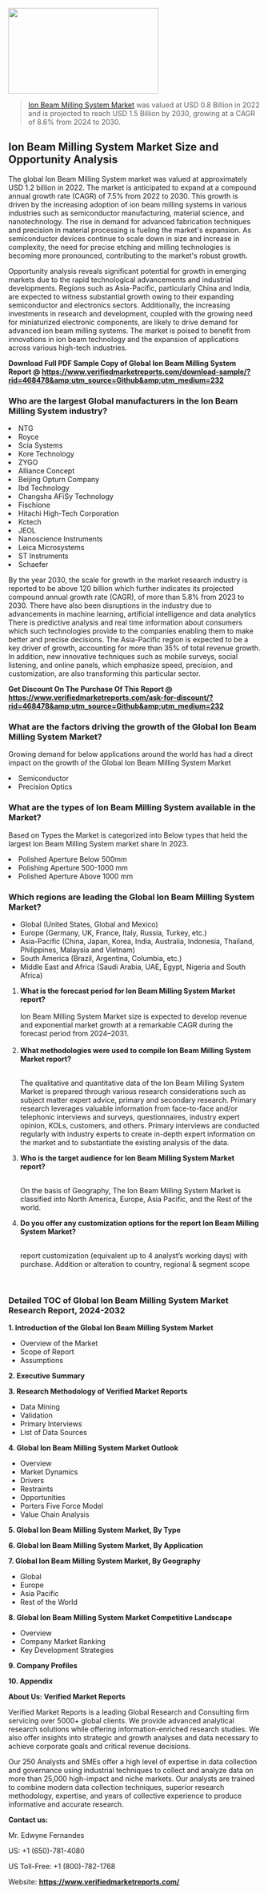 
<img src="https://ffe5etoiles.com/wp-content/uploads/2024/12/MST1-300x171.png" alt="" width="300" height="171" class="alignnone size-medium wp-image-20088" /><blockquote><p><p><a href="https://www.verifiedmarketreports.com/download-sample/?rid=468478&utm_source=Github&utm_medium=232" target="_blank">Ion Beam Milling System Market</a> was valued at USD 0.8 Billion in 2022 and is projected to reach USD 1.5 Billion by 2030, growing at a CAGR of 8.6% from 2024 to 2030.</p></blockquote><p><h2>Ion Beam Milling System Market Size and Opportunity Analysis</h2><p>The global Ion Beam Milling System market was valued at approximately USD 1.2 billion in 2022. The market is anticipated to expand at a compound annual growth rate (CAGR) of 7.5% from 2022 to 2030. This growth is driven by the increasing adoption of ion beam milling systems in various industries such as semiconductor manufacturing, material science, and nanotechnology. The rise in demand for advanced fabrication techniques and precision in material processing is fueling the market's expansion. As semiconductor devices continue to scale down in size and increase in complexity, the need for precise etching and milling technologies is becoming more pronounced, contributing to the market's robust growth.</p><p>Opportunity analysis reveals significant potential for growth in emerging markets due to the rapid technological advancements and industrial developments. Regions such as Asia-Pacific, particularly China and India, are expected to witness substantial growth owing to their expanding semiconductor and electronics sectors. Additionally, the increasing investments in research and development, coupled with the growing need for miniaturized electronic components, are likely to drive demand for advanced ion beam milling systems. The market is poised to benefit from innovations in ion beam technology and the expansion of applications across various high-tech industries.</p></p><p class=""><strong>Download Full PDF Sample Copy of Global Ion Beam Milling System Report @ <a href="https://www.verifiedmarketreports.com/download-sample/?rid=468478&amp;utm_source=Github&amp;utm_medium=232" target="_blank">https://www.verifiedmarketreports.com/download-sample/?rid=468478&amp;utm_source=Github&amp;utm_medium=232</a></strong></p><h3 id="" class="">Who are the largest Global manufacturers in the Ion Beam Milling System industry?</h3><p><li>NTG</li><li> Royce</li><li> Scia Systems</li><li> Kore Technology</li><li> ZYGO</li><li> Alliance Concept</li><li> Beijing Opturn Company</li><li> Ibd Technology</li><li> Changsha AFiSy Technology</li><li> Fischione</li><li> Hitachi High-Tech Corporation</li><li> Kctech</li><li> JEOL</li><li> Nanoscience Instruments</li><li> Leica Microsystems</li><li> ST Instruments</li><li> Schaefer</li></p><div class=""><div class="" dir="" data-message-author-role="" data-message-id="" data-message-model-slug=""><div class=""><div class=""><div class=""><div class="" dir="" data-message-author-role="" data-message-id="" data-message-model-slug=""><div class=""><div class=""><p>By the year 2030, the scale for growth in the market research industry is reported to be above 120 billion which further indicates its projected compound annual growth rate (CAGR), of more than 5.8% from 2023 to 2030. There have also been disruptions in the industry due to advancements in machine learning, artificial intelligence and data analytics There is predictive analysis and real time information about consumers which such technologies provide to the companies enabling them to make better and precise decisions. The Asia-Pacific region is expected to be a key driver of growth, accounting for more than 35% of total revenue growth. In addition, new innovative techniques such as mobile surveys, social listening, and online panels, which emphasize speed, precision, and customization, are also transforming this particular sector.</p><p><strong>Get Discount On The Purchase Of This Report @&nbsp; <a href="https://www.verifiedmarketreports.com/ask-for-discount/?rid=468478&amp;utm_source=Github&amp;utm_medium=232" target="_blank">https://www.verifiedmarketreports.com/ask-for-discount/?rid=468478&amp;utm_source=Github&amp;utm_medium=232</a></strong></p></div></div></div></div></div></div></div></div><h3 id="" class="">What are the factors driving the growth of the Global Ion Beam Milling System Market?</h3><p id="" class="">Growing demand for below applications around the world has had a direct impact on the growth of the Global Ion Beam Milling System Market</p><p id="" class=""><li>Semiconductor</li><li> Precision Optics</li></p><h3 id="" class="">What are the types of Ion Beam Milling System available in the Market?</h3><p id="" class="">Based on Types the Market is categorized into Below types that held the largest Ion Beam Milling System market share In 2023.</p><p id="" class=""><li>Polished Aperture Below 500mm</li><li> Polishing Aperture 500-1000 mm</li><li> Polished Aperture Above 1000 mm</li></p><h3 id="" class="">Which regions are leading the Global Ion Beam Milling System Market?</h3><ul><li>Global (United States, Global and Mexico)</li><li>Europe (Germany, UK, France, Italy, Russia, Turkey, etc.)</li><li>Asia-Pacific (China, Japan, Korea, India, Australia, Indonesia, Thailand, Philippines, Malaysia and Vietnam)</li><li>South America (Brazil, Argentina, Columbia, etc.)</li><li>Middle East and Africa (Saudi Arabia, UAE, Egypt, Nigeria and South Africa)</li></ul><p><ol><li><strong>What is the forecast period for Ion Beam Milling System Market report?<br /></strong><br /><span data-sheets-root="1" data-sheets-value="{&quot;1&quot;:2,&quot;2&quot;:&quot;XXXX size is expected to develop revenue and exponential market growth at a remarkable CAGR during the forecast period from 2024&ndash;2030.&quot;}" data-sheets-userformat="{&quot;2&quot;:12674,&quot;4&quot;:{&quot;1&quot;:2,&quot;2&quot;:16776960},&quot;10&quot;:2,&quot;11&quot;:0,&quot;15&quot;:&quot;Arial&quot;,&quot;16&quot;:12}">Ion Beam Milling System Market size is expected to develop revenue and exponential market growth at a remarkable CAGR during the forecast period from 2024&ndash;2031.</span><br /><br /></li><li><strong>What methodologies were used to compile Ion Beam Milling System Market report?<br /><br /></strong><p>The qualitative and quantitative data of the&nbsp;Ion Beam Milling System Market is prepared through various research considerations such as subject matter expert advice, primary and secondary research. Primary research leverages valuable information from face-to-face and/or telephonic interviews and surveys, questionnaires, industry expert opinion, KOLs, customers, and others. Primary interviews are conducted regularly with industry experts to create in-depth expert information on the market and to substantiate the existing analysis of the data.&nbsp;</p></li><li><strong>Who is the target audience for Ion Beam Milling System Market report?<br /><br /></strong><p>On the basis of Geography, The&nbsp;Ion Beam Milling System Market is classified into North America, Europe, Asia Pacific, and the Rest of the world.</p></li><li><strong>Do you offer any customization options for the report Ion Beam Milling System Market?<br /><br /></strong><p>report customization (equivalent up to 4 analyst&rsquo;s working days) with purchase. Addition or alteration to country, regional &amp; segment scope</p><p>&nbsp;</p></li></ol></p><h3 id="" class="">Detailed TOC of Global Ion Beam Milling System Market Research Report, 2024-2032</h3><p id="" class=""><strong>1. Introduction of the Global Ion Beam Milling System Market</strong></p><ul><li>Overview of the Market</li><li>Scope of Report</li><li>Assumptions</li></ul><p id="" class=""><strong>2. Executive Summary</strong></p><p id="" class=""><strong>3. Research Methodology of&nbsp;Verified Market Reports</strong></p><ul><li>Data Mining</li><li>Validation</li><li>Primary Interviews</li><li>List of Data Sources</li></ul><p id="" class=""><strong>4. Global Ion Beam Milling System Market Outlook</strong></p><ul><li>Overview</li><li>Market Dynamics</li><li>Drivers</li><li>Restraints</li><li>Opportunities</li><li>Porters Five Force Model</li><li>Value Chain Analysis</li></ul><p id="" class=""><strong>5. Global Ion Beam Milling System Market, By&nbsp;Type</strong></p><p id="" class=""><strong>6. Global Ion Beam Milling System Market, By Application</strong></p><p id="" class=""><strong>7. Global Ion Beam Milling System Market, By Geography</strong></p><ul><li>Global</li><li>Europe</li><li>Asia Pacific</li><li>Rest of the World</li></ul><p id="" class=""><strong>8. Global Ion Beam Milling System Market Competitive Landscape</strong></p><ul><li>Overview</li><li>Company Market Ranking</li><li>Key Development Strategies</li></ul><p id="" class=""><strong>9. Company Profiles</strong></p><p id="" class=""><strong>10. Appendix</strong></p><p id="" class=""><strong>About Us: Verified Market Reports</strong></p><p id="" class="">Verified Market Reports is a leading Global Research and Consulting firm servicing over 5000+ global clients. We provide advanced analytical research solutions while offering information-enriched research studies. We also offer insights into strategic and growth analyses and data necessary to achieve corporate goals and critical revenue decisions.</p><p id="" class="">Our 250 Analysts and SMEs offer a high level of expertise in data collection and governance using industrial techniques to collect and analyze data on more than 25,000 high-impact and niche markets. Our analysts are trained to combine modern data collection techniques, superior research methodology, expertise, and years of collective experience to produce informative and accurate research.</p><p id="" class=""><strong>Contact us:</strong></p><p id="" class="">Mr. Edwyne Fernandes</p><p id="" class="">US: +1 (650)-781-4080</p><p id="" class="">US Toll-Free: +1 (800)-782-1768</p><p id="" class="">Website: <a target="" data-test-app-aware-link=""><strong>https://www.verifiedmarketreports.com/</strong></a></p>

